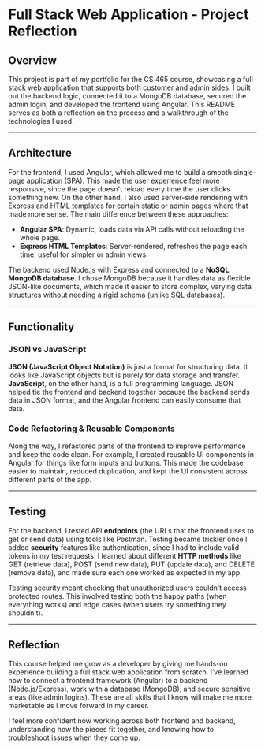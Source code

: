 # Full Stack Web Application - Project Reflection

## Overview

This project is part of my portfolio for the CS 465 course, showcasing a full stack web application that supports both customer and admin sides. I built out the backend logic, connected it to a MongoDB database, secured the admin login, and developed the frontend using Angular. This README serves as both a reflection on the process and a walkthrough of the technologies I used.

---

## Architecture

For the frontend, I used Angular, which allowed me to build a smooth single-page application (SPA). This made the user experience feel more responsive, since the page doesn't reload every time the user clicks something new. On the other hand, I also used server-side rendering with Express and HTML templates for certain static or admin pages where that made more sense. The main difference between these approaches:

- **Angular SPA**: Dynamic, loads data via API calls without reloading the whole page.
- **Express HTML Templates**: Server-rendered, refreshes the page each time, useful for simpler or admin views.

The backend used Node.js with Express and connected to a **NoSQL MongoDB database**. I chose MongoDB because it handles data as flexible JSON-like documents, which made it easier to store complex, varying data structures without needing a rigid schema (unlike SQL databases).

---

## Functionality

### JSON vs JavaScript

**JSON (JavaScript Object Notation)** is just a format for structuring data. It looks like JavaScript objects but is purely for data storage and transfer. **JavaScript**, on the other hand, is a full programming language. JSON helped tie the frontend and backend together because the backend sends data in JSON format, and the Angular frontend can easily consume that data.

### Code Refactoring & Reusable Components

Along the way, I refactored parts of the frontend to improve performance and keep the code clean. For example, I created reusable UI components in Angular for things like form inputs and buttons. This made the codebase easier to maintain, reduced duplication, and kept the UI consistent across different parts of the app.

---

## Testing

For the backend, I tested API **endpoints** (the URLs that the frontend uses to get or send data) using tools like Postman. Testing became trickier once I added **security** features like authentication, since I had to include valid tokens in my test requests. I learned about different **HTTP methods** like GET (retrieve data), POST (send new data), PUT (update data), and DELETE (remove data), and made sure each one worked as expected in my app.

Testing security meant checking that unauthorized users couldn’t access protected routes. This involved testing both the happy paths (when everything works) and edge cases (when users try something they shouldn’t).

---

## Reflection

This course helped me grow as a developer by giving me hands-on experience building a full stack web application from scratch. I’ve learned how to connect a frontend framework (Angular) to a backend (Node.js/Express), work with a database (MongoDB), and secure sensitive areas (like admin logins). These are all skills that I know will make me more marketable as I move forward in my career.

I feel more confident now working across both frontend and backend, understanding how the pieces fit together, and knowing how to troubleshoot issues when they come up.


